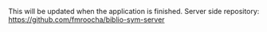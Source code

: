 This will be updated when the application is finished.
Server side repository: https://github.com/fmroocha/biblio-sym-server
